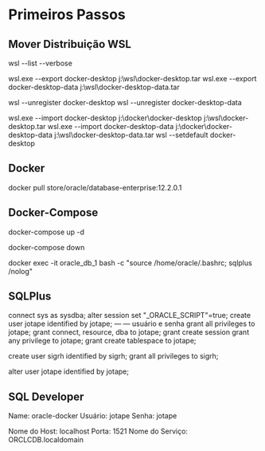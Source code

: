 # Primeiros Passos

## Mover Distribuição WSL

wsl --list --verbose

wsl.exe --export docker-desktop j:\wsl\docker-desktop.tar
wsl.exe --export docker-desktop-data j:\wsl\docker-desktop-data.tar

wsl --unregister docker-desktop
wsl --unregister docker-desktop-data

wsl.exe --import docker-desktop j:\docker\docker-desktop j:\wsl\docker-desktop.tar
wsl.exe --import docker-desktop-data j:\docker\docker-desktop-data j:\wsl\docker-desktop-data.tar
wsl --setdefault docker-desktop

## Docker

docker pull store/oracle/database-enterprise:12.2.0.1

## Docker-Compose

docker-compose up -d

docker-compose down

docker exec -it oracle_db_1 bash -c "source /home/oracle/.bashrc; sqlplus /nolog"

## SQLPlus

connect sys as sysdba;
alter session set "_ORACLE_SCRIPT"=true;
create user jotape identified by jotape; — — usuário e senha
grant all privileges to jotape;
grant connect, resource, dba to jotape;
grant create session grant any privilege to jotape;
grant create tablespace to jotape;

create user sigrh identified by sigrh;
grant all privileges to sigrh;

alter user jotape identified by jotape;

## SQL Developer

Name: oracle-docker
Usuário: jotape
Senha: jotape

Nome do Host: localhost
Porta: 1521
Nome do Serviço: ORCLCDB.localdomain
